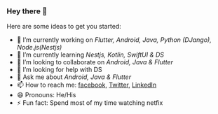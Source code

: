 ### Hey there 👋


Here are some ideas to get you started:

- 🔭 I’m currently working on *Flutter, Android, Java, Python (DJango), Node.js(Nestjs)*
- 🌱 I’m currently learning *Nestjs, Kotlin, SwiftUI & DS*
- 👯 I’m looking to collaborate on *Android, Java & Flutter*
- 🤔 I’m looking for help with DS
- 💬 Ask me about *Android, Java & Flutter*
- 📫 How to reach me: [facebook]("www.facebook.com/ishaielshmishra"), [Twitter](www.twitter.com/ishaileshmishr), [LinkedIn](https://www.linkedin.com/in/ishaileshmisra/)
- 😄 Pronouns: He/His
- ⚡ Fun fact: Spend most of my time watching netfix
